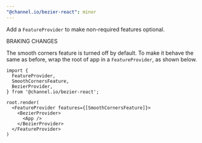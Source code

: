 ```yaml
---
"@channel.io/bezier-react": minor
---
```


Add a `FeatureProvider` to make non-required features optional.

BRAKING CHANGES

The smooth corners feature is turned off by default. To make it behave the same as before, wrap the root of app in a `FeatureProvider`, as shown below.

```tsx
import { 
  FeatureProvider,
  SmoothCornersFeature,
  BezierProvider,
} from '@channel.io/bezier-react';

root.render(
  <FeatureProvider features={[SmoothCornersFeature]}>
    <BezierProvider>
      <App />
    </BezierProvider>
  </FeatureProvider>
)
```
